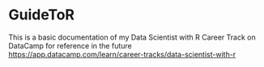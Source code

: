# GuideToR
This is a basic documentation of my Data Scientist with R Career Track on DataCamp for reference in the future
https://app.datacamp.com/learn/career-tracks/data-scientist-with-r
